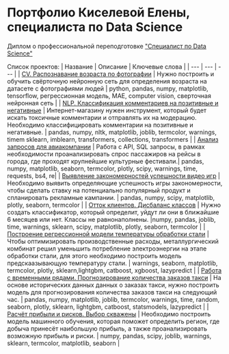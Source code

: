 # Портфолио Киселевой Елены, специалиста по Data Science

Диплом о профессиональной переподготовке ["Специалист по Data Science"](https://disk.yandex.ru/i/BUQOW8bhcGXpkA)

Список проектов:
| Название | Описание | Ключевые слова |
| --- | --- | --- |
| [CV. Распознавание возраста по фотографии](https://github.com/Justlesia/portfolio_ds/tree/main/CV.%20%D0%A0%D0%B0%D1%81%D0%BF%D0%BE%D0%B7%D0%BD%D0%B0%D0%B2%D0%B0%D0%BD%D0%B8%D0%B5%20%D0%B2%D0%BE%D0%B7%D1%80%D0%B0%D1%81%D1%82%D0%B0%20%D0%BF%D0%BE%20%D1%84%D0%BE%D1%82%D0%BE%D0%B3%D1%80%D0%B0%D1%84%D0%B8%D0%B8) | Нужно построить и обучить свёрточную нейронную сеть для определения возраста на датасете с фотографиями людей | python, pandas, numpy, matplotlib, tensorflow, регрессионная модель, МАЕ, computer vision, сверточная нейронная сеть |
| [NLP. Классификация комментариев на позитивные и негативные](https://github.com/Justlesia/portfolio_ds/tree/main/NLP.%20%D0%9A%D0%BB%D0%B0%D1%81%D1%81%D0%B8%D1%84%D0%B8%D0%BA%D0%B0%D1%86%D0%B8%D1%8F%20%D0%BA%D0%BE%D0%BC%D0%BC%D0%B5%D0%BD%D1%82%D0%B0%D1%80%D0%B8%D0%B5%D0%B2%20%D0%BD%D0%B0%20%D0%BF%D0%BE%D0%B7%D0%B8%D1%82%D0%B8%D0%B2%D0%BD%D1%8B%D0%B5%20%D0%B8%20%D0%BD%D0%B5%D0%B3%D0%B0%D1%82%D0%B8%D0%B2%D0%BD%D1%8B%D0%B5) |  Интернет-магазину нужен инструмент, который будет искать токсичные комментарии и отправлять их на модерацию. Необходимо классифицировать комментарии на позитивные и негативные. | pandas, numpy, nltk, matplotlib, joblib, termcolor, warnings, timem sklearn, imblearn, transformers, collections, transformers |
| [Анализ запросов для авиакомпании](https://github.com/Justlesia/portfolio_ds/tree/main/%D0%90%D0%BD%D0%B0%D0%BB%D0%B8%D0%B7%20%D0%B7%D0%B0%D0%BF%D1%80%D0%BE%D1%81%D0%BE%D0%B2%20%D0%B4%D0%BB%D1%8F%20%D0%B0%D0%B2%D0%B8%D0%B0%D0%BA%D0%BE%D0%BC%D0%BF%D0%B0%D0%BD%D0%B8%D0%B8) |  Работа с API, SQL запросы, в рамках необходимости проанализировать спрос пассажиров на рейсы в города, где проходят крупнейшие культурные фестивали.| pandas, numpy, matplotlib, seaborn, termcolor, plotly, scipy, warnings, time, requests, bs4, re|
| [Выявление закономерностей успешности видео игр](https://github.com/Justlesia/portfolio_ds/tree/main/%D0%92%D1%8B%D1%8F%D0%B2%D0%BB%D0%B5%D0%BD%D0%B8%D0%B5%20%D0%B7%D0%B0%D0%BA%D0%BE%D0%BD%D0%BE%D0%BC%D0%B5%D1%80%D0%BD%D0%BE%D1%81%D1%82%D0%B5%D0%B9%20%D1%83%D1%81%D0%BF%D0%B5%D1%88%D0%BD%D0%BE%D1%81%D1%82%D0%B8%20%D0%B2%D0%B8%D0%B4%D0%B5%D0%BE%20%D0%B8%D0%B3%D1%80) | Необходимо выявить определяющие успешность игры закономерности, чтобы сделать ставку на потенциально популярный продукт и спланировать рекламные кампании. | pandas, numpy, scipy, matplotlib, plotly, seaborn, termcolor |
| [Отток клиентов. Дисбаланс классов](https://github.com/Justlesia/portfolio_ds/tree/main/%D0%9E%D1%82%D1%82%D0%BE%D0%BA%20%D0%BA%D0%BB%D0%B8%D0%B5%D0%BD%D1%82%D0%BE%D0%B2.%20%D0%94%D0%B8%D1%81%D0%B1%D0%B0%D0%BB%D0%B0%D0%BD%D1%81%20%D0%BA%D0%BB%D0%B0%D1%81%D1%81%D0%BE%D0%B2) | Нужно создать классификатор, который определит, уйдут ли они в ближайшие 6 месяцев или нет. Классы не равнонаполнены. |numpy, pandas, joblib, time, warnings, sklearn, scipy, matplotlib, plotly, seaborn, termcolor |
| [Построение регрессионной модели температуры обработки стали](https://github.com/Justlesia/portfolio_ds/tree/main/%D0%9F%D0%BE%D1%81%D1%82%D1%80%D0%BE%D0%B5%D0%BD%D0%B8%D0%B5%20%D1%80%D0%B5%D0%B3%D1%80%D0%B5%D1%81%D1%81%D0%B8%D0%BE%D0%BD%D0%BD%D0%BE%D0%B9%20%D0%BC%D0%BE%D0%B4%D0%B5%D0%BB%D0%B8%20%D1%82%D0%B5%D0%BC%D0%BF%D0%B5%D1%80%D0%B0%D1%82%D1%83%D1%80%D1%8B%20%D0%BF%D0%BB%D0%B0%D0%B2%D0%BA%D0%B8%20%D1%81%D1%82%D0%B0%D0%BB%D0%B8) |  Чтобы оптимизировать производственные расходы, металлургический комбинат решил уменьшить потребление электроэнергии на этапе обработки стали, для этого необходимо построить модель предскаазывающую температуру стали. | warnings, seaborn, matplotlib, termcolor,  plotly, sklearn,lightgbm, catboost, xgboost, lazypredict |
| [Работа с временными рядами. Прогнозирование количества заказов такси](https://github.com/Justlesia/portfolio_ds/tree/main/%D0%A0%D0%B0%D0%B1%D0%BE%D1%82%D0%B0%20%D1%81%20%D0%B2%D1%80%D0%B5%D0%BC%D0%B5%D0%BD%D0%BD%D1%8B%D0%BC%D0%B8%20%D1%80%D1%8F%D0%B4%D0%B0%D0%BC%D0%B8.%20%D0%9F%D1%80%D0%BE%D0%B3%D0%BD%D0%BE%D0%B7%D0%B8%D1%80%D0%BE%D0%B2%D0%B0%D0%BD%D0%B8%D0%B5%20%D0%BA%D0%BE%D0%BB%D0%B8%D1%87%D0%B5%D1%81%D1%82%D0%B2%D0%B0%20%D0%B7%D0%B0%D0%BA%D0%B0%D0%B7%D0%BE%D0%B2%20%D1%82%D0%B0%D0%BA%D1%81%D0%B8) |  На основе исторических данных данных о заказах такси, нужно построить модель для прогнозирования количества заказов такси на следующий час. | pandas, numpy, matplotlib, joblib, termcolor, warnings, time, random, seaborn, plotly, sklearn, lightgbm, catboost, statsmodels, lazypredict |
| [Расчёт прибыли и рисков. Выбор скважены](https://github.com/Justlesia/portfolio_ds/tree/main/%D0%A0%D0%B0%D1%81%D1%87%D1%91%D1%82%20%D0%BF%D1%80%D0%B8%D0%B1%D1%8B%D0%BB%D0%B8%20%D0%B8%20%D1%80%D0%B8%D1%81%D0%BA%D0%BE%D0%B2.%20%D0%92%D1%8B%D0%B1%D0%BE%D1%80%20%D1%81%D0%BA%D0%B2%D0%B0%D0%B6%D0%B5%D0%BD%D1%8B) | Необходимо построить модель машинного обучения, которая поможет определить регион, где добыча принесёт наибольшую прибыль, а также проанализировать возможную прибыль и риски. | numpy, pandas, scipy, joblib, warnings, sklearn, termcolor, matplotlib, seaborn |

